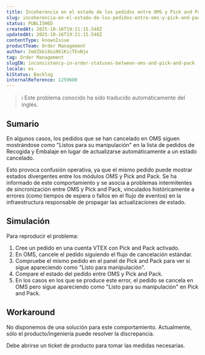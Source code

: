 ```yaml
---
title: Incoherencia en el estado de los pedidos entre OMS y Pick and Pack
slug: incoherencia-en-el-estado-de-los-pedidos-entre-oms-y-pick-and-pack
status: PUBLISHED
createdAt: 2025-10-16T19:21:15.548Z
updatedAt: 2025-10-16T19:21:15.548Z
contentType: knownIssue
productTeam: Order Management
author: 2mXZkbi0oi061KicTExNjo
tag: Order Management
slugEN: inconsistency-in-order-statuses-between-oms-and-pick-and-pack
locale: es
kiStatus: Backlog
internalReference: 1259680
---
```


>ℹ️ Este problema conocido ha sido traducido automáticamente del inglés.

## Sumario



En algunos casos, los pedidos que se han cancelado en OMS siguen mostrándose como "Listos para su manipulación" en la lista de pedidos de Recogida y Embalaje en lugar de actualizarse automáticamente a un estado cancelado.

Esto provoca confusión operativa, ya que el mismo pedido puede mostrar estados divergentes entre los módulos OMS y Pick and Pack. Se ha informado de este comportamiento y se asocia a problemas intermitentes de sincronización entre OMS y Pick and Pack, vinculados históricamente a errores (como tiempos de espera o fallos en el flujo de eventos) en la infraestructura responsable de propagar las actualizaciones de estado.

## Simulación



Para reproducir el problema:


1. Cree un pedido en una cuenta VTEX con Pick and Pack activado.
2. En OMS, cancele el pedido siguiendo el flujo de cancelación estándar.
3. Compruebe el mismo pedido en el panel de Pick and Pack para ver si sigue apareciendo como "Listo para manipulación".
4. Compare el estado del pedido entre OMS y Pick and Pack.
5. En los casos en los que se produce este error, el pedido se cancela en OMS pero sigue apareciendo como "Listo para su manipulación" en Pick and Pack.

## Workaround



No disponemos de una solución para este comportamiento. Actualmente, sólo el producto/ingeniería puede resolver la discrepancia.

Debe abrirse un ticket de producto para tomar las medidas necesarias.



